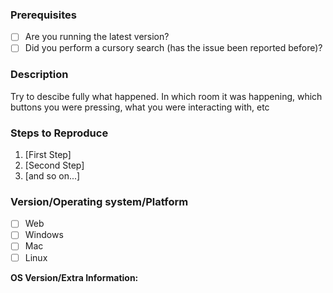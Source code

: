 ### Prerequisites

* [ ] Are you running the latest version?
* [ ] Did you perform a cursory search (has the issue been reported before)?

### Description

Try to descibe fully what happened.
In which room it was happening, which buttons you were pressing, what you were interacting with, etc

### Steps to Reproduce

1. [First Step]
2. [Second Step]
3. [and so on...]

### Version/Operating system/Platform
* [ ] Web
* [ ] Windows
* [ ] Mac
* [ ] Linux

**OS Version/Extra Information:** 
